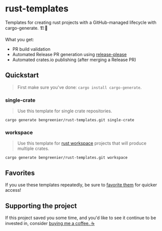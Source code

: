 # rust-templates

Templates for creating rust projects with a GitHub-managed lifecycle with cargo-generate. 🏗️📃

What you get:

- PR build validation
- Automated Release PR generation using [release-please](https://github.com/googleapis/release-please)
- Automated crates.io publishing (after merging a Release PR)

## Quickstart

> First make sure you've done: `cargo install cargo-generate`.

### single-crate

> Use this template for single crate repositories.

```
cargo generate bengreenier/rust-templates.git single-crate
```

### workspace

> Use this template for [rust workspace](https://doc.rust-lang.org/cargo/reference/workspaces.html) projects that will produce multiple crates.

```
cargo generate bengreenier/rust-templates.git workspace
```

## Favorites

If you use these templates repeatedly, be sure to [favorite them](https://crates.io/crates/cargo-generate#favorites) for quicker access!

## Supporting the project

If this project saved you some time, and you'd like to see it continue to be invested in, consider [buying me a coffee. ☕](https://www.buymeacoffee.com/bengreenier)

